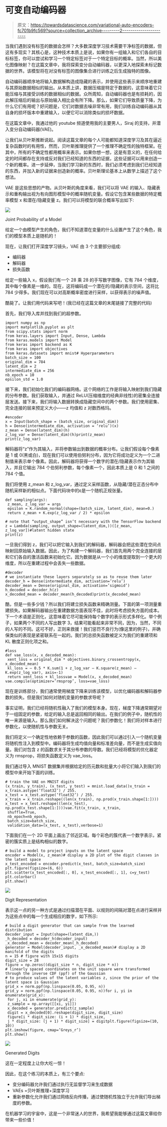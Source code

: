 # 可变自动编码器

> 原文：<https://towardsdatascience.com/variational-auto-encoders-fc701b9fc569?source=collection_archive---------2----------------------->

当我们遇到没有标签的数据会怎样？大多数深度学习技术需要干净标签的数据，但这有多现实？其核心是，这种技术本质上是说，如果你有一组输入和它们各自的目标标签，你可以尝试和学习一个特定标签对于一个特定目标的概率。当然，所以美化图像映射？在这篇文章中，我将探索变分自动编码器，以更深入地探索未标记数据的世界。该模型将在对没有标签的图像集合进行训练之后生成独特的图像。

自动编码器顺序地将输入数据解构造成隐藏的表示，并使用这些表示来顺序地重建与其原始数据相似的输出。从本质上讲，数据压缩是特定于数据的，这意味着它只能压缩与其接受训练的数据相似的数据。众所周知，自动编码器也是有损耗的，因此解压缩后的输出与原始输入相比会有所下降。那么，如果它们导致质量下降，为什么它们有用呢？好问题是，它们对数据去噪非常有用，我们训练自动编码器从其自身的损坏版本中重建输入，以便它可以消除类似的损坏数据。

在这篇文章中，我通过他的 youtube 频道使用我的主要男人，Siraj 的支持，并潜入变分自动编码器(VAE)。

让我们从贝叶斯推断说起。阅读这篇文章的每个人可能都知道深度学习及其在逼近复杂函数时的有用性，然而，贝叶斯推理提供了一个推理不确定性的独特框架。在其中，所有的不确定性都用概率来表示。如果你想一想，这是有意义的，在任何给定的时间都存在支持或反对我们已经知道的东西的证据，这些证据可以用来创造一个新的概率。进一步延伸，当我们学习新的东西时，我们必须考虑到我们已经知道的东西，并加入新的证据来创造新的概率。贝叶斯理论基本上从数学上描述了这个想法。

VAE 是这些思想的产物。从贝叶斯的角度来看，我们可以将 VAE 的输入、隐藏表示和重构输出视为有向图形模型中的概率随机变量。假设它包含某些数据的特定概率模型 x 和潜在/隐藏变量 z。我们可以将模型的联合概率写出如下:

![](img/ac55c2a57a7f248c1c5136118d47f83b.png)

Joint Probability of a Model

给定一个由模型产生的角色，我们不知道潜在变量的什么设置产生了这个角色，我们的模型本质上是随机的！

现在，让我们打开深度学习镜头，VAE 由 3 个主要部分组成:

*   编码器
*   解码器
*   损失函数

给定一些输入 x，假设我们有一个 28 乘 28 的手写数字图像，它有 784 个维度，其中每个像素是一维的。现在，这将编码成一个潜在的/隐藏的表示空间，这将比 784 少得多。我们现在可以对高斯概率密度进行采样，以获得表示的噪声值。

酷毙了。让我们用代码来写吧！(我已经在这篇文章的末尾链接了完整的代码)

首先，我们导入库并找到我们的超参数。

```
import numpy as np
import matplotlib.pyplot as plt
from scipy.stats import norm
from keras.layers import Input, Dense, Lambda
from keras.models import Model
from keras import backend as K
from keras import objectives
from keras.datasets import mnist# Hyperparameters
batch_size = 100
original_dim = 784
latent_dim = 2
intermediate_dim = 256
nb_epoch = 10
epsilon_std = 1.0
```

接下来，我们初始化我们的编码器网络。这个网络的工作是将输入映射到我们隐藏的分布参数。我们获取输入，并通过 ReLU(压缩维度的经典非线性)的密集全连接层发送。接下来，我们将输入数据转换成隐藏空间中的两个参数。我们使用密集、完全连接的层来预定义大小——z 均值和 z 对数西格玛。

```
#encoder
x = Input(batch_shape = (batch_size, original_dim))
h = Dense(intermediate_dim, activation = ‘relu’)(x)
z_mean = Dense(latent_dim)(h)
z_log_var = Dense(latent_dim)(h)print(z_mean)
print(z_log_var)
```

解码器将“z”作为其输入，并将参数输出到数据的概率分布。让我们假设每个像素是 1 或 0(黑或白)，现在我们可以使用伯努利分布，因为它将成功定义为一个二进制值来表示单个像素。因此，解码器将获得一个数字的潜在/隐藏表示作为其输入，并且它输出 784 个伯努利参数，每个像素一个，因此本质上是 0 和 1 之间的 784 个值。

我们将使用 z_mean 和 z_log_var，通过定义采样函数，从隐藏/潜在正态分布中随机采样新的相似点。下面代码块中的ε是一个随机正规张量。

```
def sampling(args):
 z_mean, z_log_var = args
 epsilon = K.random_normal(shape=(batch_size, latent_dim), mean=0.)
 return z_mean + K.exp(z_log_var / 2) * epsilon

# note that “output_shape” isn’t necessary with the TensorFlow backend
z = Lambda(sampling, output_shape=(latent_dim,))([z_mean, z_log_var])#latent hidden state
print(z)
```

一旦我们得到 z，我们可以把它输入到我们的解码器，解码器会把这些潜在空间点映射回原始输入数据。因此，为了构建一个解码器，我们首先用两个完全连接的层和它们各自的激活函数来初始化它。因为数据是从一个小的维度提取到一个更大的维度，所以在重建过程中会丢失一些数据。

```
#decoder
# we instantiate these layers separately so as to reuse them later
decoder_h = Dense(intermediate_dim, activation=’relu’)
decoder_mean = Dense(original_dim, activation=’sigmoid’)
h_decoded = decoder_h(z)
x_decoded_mean = decoder_mean(h_decoded)print(x_decoded_mean)
```

酷，但是一些多少钱？所以我们将建立损失函数来精确测量。下面的第一项测量重建损失。如果解码器输出在重建数据方面表现不佳，此时将考虑损失方面的成本。下一个术语是正则化，这意味着它尽可能保持每个数字的表示形式多样化。举个例子，如果两个不同的人写出数字 3，结果可能看起来非常不同，因为，当然，不同的人写的不同。这可不好，正则来救援！我们惩罚不良行为(像这里的例子)，并确保类似的表现是紧密联系在一起的。我们的总损失函数被定义为我们的重建项和 KL 散度正则化项之和。

```
#loss
def vae_loss(x, x_decoded_mean):
 xent_loss = original_dim * objectives.binary_crossentropy(x, x_decoded_mean)
 kl_loss = — 0.5 * K.sum(1 + z_log_var — K.square(z_mean) — K.exp(z_log_var), axis=-1)
 return xent_loss + kl_lossvae = Model(x, x_decoded_mean)
vae.compile(optimizer=’rmsprop’, loss=vae_loss)
```

现在是训练部分，我们通常使用梯度下降来训练该模型，以优化编码器和解码器参数的损失。但是我们如何对随机变量的参数求导呢？

事实证明，我们已经将随机性融入了我们的模型本身。现在，梯度下降通常期望对于一组固定的参数，给定的输入总是返回相同的输出。在我们的例子中，随机性的唯一来源是输入。那么我们如何解决这个问题呢？我们参数化！我们将对样本进行参数化，以使随机性与参数无关。

我们将定义一个确定性地依赖于参数的函数，因此我们可以通过引入一个随机变量将随机性注入到模型中。编码器将生成均值向量和标准差向量，而不是生成实值向量。我们对包含 z 的函数求关于其分布参数的导数。我们已经将模型的优化器定义为 rmsprop，将损失函数定义为 vae_loss。

我们通过导入 MNIST 数据集并根据给定的历元数和批量大小将它们输入到我们的模型中来开始下面的训练。

```
# train the VAE on MNIST digits
(x_train, y_train), (x_test, y_test) = mnist.load_data()x_train = x_train.astype(‘float32’) / 255.
x_test = x_test.astype(‘float32’) / 255.
x_train = x_train.reshape((len(x_train), np.prod(x_train.shape[1:])))
x_test = x_test.reshape((len(x_test), np.prod(x_test.shape[1:])))vae.fit(x_train, x_train,
 shuffle=True,
 nb_epoch=nb_epoch,
 batch_size=batch_size,
 validation_data=(x_test, x_test),verbose=1)
```

下面我们在一个 2D 平面上画出了邻近区域。每个彩色的簇代表一个数字表示，紧密的簇实质上是结构相似的数字。

```
# build a model to project inputs on the latent space
encoder = Model(x, z_mean)# display a 2D plot of the digit classes in the latent space
x_test_encoded = encoder.predict(x_test, batch_size=batch_size)
plt.figure(figsize=(6, 6))
plt.scatter(x_test_encoded[:, 0], x_test_encoded[:, 1], c=y_test)
plt.colorbar()
plt.show()
```

![](img/270eda99a7407cd2abd05d95446f86d9.png)

Digit Representation

表示这一点的另一种方式是通过扫描潜在平面、以规则的间隔对潜在点进行采样并为这些点中的每一个生成相应的数字，如下所示:

```
# build a digit generator that can sample from the learned distribution
decoder_input = Input(shape=(latent_dim,))
_h_decoded = decoder_h(decoder_input)
_x_decoded_mean = decoder_mean(_h_decoded)
generator = Model(decoder_input, _x_decoded_mean)# display a 2D manifold of the digits
n = 15 # figure with 15x15 digits
digit_size = 28
figure = np.zeros((digit_size * n, digit_size * n))
# linearly spaced coordinates on the unit square were transformed through the inverse CDF (ppf) of the Gaussian
# to produce values of the latent variables z, since the prior of the latent space is Gaussian
grid_x = norm.ppf(np.linspace(0.05, 0.95, n))
grid_y = norm.ppf(np.linspace(0.05, 0.95, n))for i, yi in enumerate(grid_x):
 for j, xi in enumerate(grid_y):
 z_sample = np.array([[xi, yi]])
 x_decoded = generator.predict(z_sample)
 digit = x_decoded[0].reshape(digit_size, digit_size)
 figure[i * digit_size: (i + 1) * digit_size,
 j * digit_size: (j + 1) * digit_size] = digitplt.figure(figsize=(10, 10))
plt.imshow(figure, cmap=’Greys_r’)
plt.show()
```

![](img/42c262195ee3ee1a37d455baf039d996.png)

Generated Digits

这在一定程度上让你大吃一惊！

因此，在这个练习的本质上，有三个要点:

*   变分编码器允许我们通过执行无监督学习来生成数据
*   VAEs =贝叶斯推理+深度学习
*   重新参数化允许我们通过网络反向传播，通过使随机性独立于允许我们导出梯度的参数。

在机器学习的宇宙中，这是一个非常迷人的世界，我希望我能够通过这篇文章给你带来一些价值！